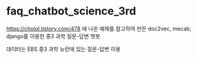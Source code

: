 # faq_chatbot_science_3rd
https://cholol.tistory.com/478 에 나온 예제를 참고하여 만든 doc2vec, mecab, django를 이용한 중3 과학 질문-답변 챗봇

데이터는 EBS 중3 과학 뉴런에 있는 질문-답변 이용
